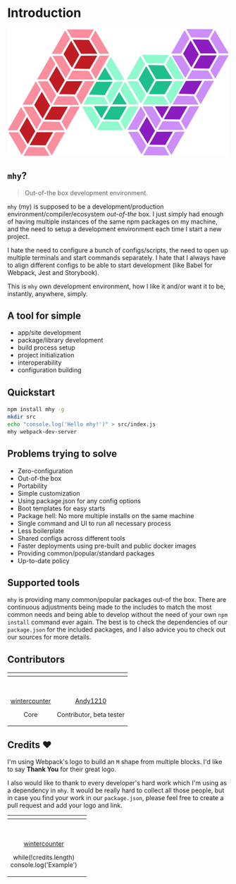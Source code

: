 # Introduction

![](.gitbook/assets/logo-2.png)

## `mhy`?

> Out-of-the box development environment.

`mhy` \(my\) is supposed to be a development/production environment/compiler/ecosystem _out-of-the_ box. I just simply had enough of having multiple instances of the same npm packages on my machine, and the need to setup a development environment each time I start a new project.

I hate the need to configure a bunch of configs/scripts, the need to open up multiple terminals and start commands separately. I hate that I always have to align different configs to be able to start development \(like Babel for Webpack, Jest and Storybook\).

This is `mhy` own development environment, how I like it and/or want it to be, instantly, anywhere, simply.

## A tool for simple

* app/site development
* package/library development
* build process setup
* project initialization
* interoperability
* configuration building

## Quickstart

```bash
npm install mhy -g
mkdir src
echo "console.log('Hello mhy!')" > src/index.js
mhy webpack-dev-server
```

## Problems trying to solve

* Zero-configuration
* Out-of-the box
* Portability
* Simple customization
* Using package.json for any config options
* Boot templates for easy starts
* Package hell: No more multiple installs on the same machine
* Single command and UI to run all necessary process
* Less boilerplate
* Shared configs across different tools
* Faster deployments using pre-built and public docker images
* Providing common/popular/standard packages
* Up-to-date policy

## Supported tools

`mhy` is providing many common/popular packages out-of the box. There are continuous adjustments being made to the includes to match the most common needs and being able to develop without the need of your own `npm install` command ever again. The best is to check the dependencies of our `package.json` for the included packages, and I also advice you to check out our sources for more details.

## Contributors

<table>
  <thead>
    <tr>
      <th style="text-align:center"></th>
      <th style="text-align:center"></th>
    </tr>
  </thead>
  <tbody>
    <tr>
      <td style="text-align:center">
        <p>
          <img src="https://avatars0.githubusercontent.com/u/963776?v=4&amp;s=128"
          alt/>
        </p>
        <p><a href="https://github.com/wintercounter">wintercounter</a>
        </p>
        <p>Core</p>
      </td>
      <td style="text-align:center">
        <p>
          <img src="https://avatars0.githubusercontent.com/u/964291?v=4&amp;s=128"
          alt/>
        </p>
        <p><a href="http://andy1210.com">Andy1210</a>
        </p>
        <p>Contributor, beta tester</p>
      </td>
    </tr>
  </tbody>
</table>

## Credits ❤

I'm using Webpack's logo to build an `M` shape from multiple blocks. I'd like to say **Thank You** for their great logo.

I also would like to thank to every developer's hard work which I'm using as a dependency in `mhy`. It would be really hard to collect all those people, but in case you find your work in our `package.json`, please feel free to create a pull request and add your logo and link.

<table>
  <thead>
    <tr>
      <th style="text-align:center"></th>
      <th style="text-align:center"></th>
    </tr>
  </thead>
  <tbody>
    <tr>
      <td style="text-align:center">
         <p>
          <img src="https://avatars0.githubusercontent.com/u/963776?v=4&amp;s=128"
          alt/>
        </p>
        <p><a href="https://github.com/wintercounter">wintercounter</a>
        </p>
        <p>while(!credits.length)
                     <br />console.log('Example')</p>
      </td>
    </tr>
  </tbody>
</table>